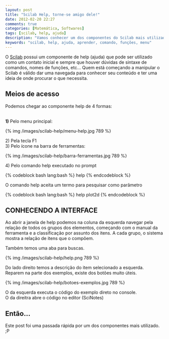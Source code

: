 ```yaml
---
layout: post
title: "Scilab Help, torne-se amigo dele!"
date: 2012-02-20 22:27
comments: true
categories: [Matemática, Softwares]
tags: [scilab, help, ajuda]
description: "Vamos conhecer um dos componentes do Scilab mais utilizado"
keywords: "scilab, help, ajuda, aprender, comando, funções, menu"
---
```


<p>
O <a href="http://www.scilab.org/">Scilab</a> possui um componente de help (ajuda) que pode ser utilizado como um contato inicial e sempre que houver dúvidas de sintaxe 
de comandos, nomes de funções, etc… Quem está começando a manipular o Scilab é válido dar uma navegada para conhecer seu conteúdo e 
ter uma ideia de onde procurar o que necessita.
</p>

<!-- more -->

<h2>Meios de acesso</h2>
<p>
Podemos chegar ao componente help de 4 formas:<br /><br />

<b>1)</b> Pelo menu principal:
</p>
{% img /images/scilab-help/menu-help.jpg 789 %}

<p>
2) Pela tecla F1 <br />
3) Pelo ícone na barra de ferramentas:
</p>
{% img /images/scilab-help/barra-ferramentas.jpg 789 %}

<p>
4) Pelo comando help executado no prompt
</p>
{% codeblock bash lang:bash %}
help
{% endcodeblock %}
<p>
O comando help aceita um termo para pesquisar como parâmetro
</p>
{% codeblock bash lang:bash %}
help plot2d
{% endcodeblock %}

<h2>CONHECENDO A INTERFACE</h2>
<p>
Ao abrir a janela de help podemos na coluna da esquerda navegar pela relação de todos os grupos dos elementos, começando com o 
manual da ferramenta e a classificação por assunto dos itens. A cada grupo, o sistema mostra a relação de itens que o compôem.
</p>
<p>
Também temos uma aba para buscas.
</p>
{% img /images/scilab-help/help.png 789 %}

<p>
Do lado direito temos a descrição do item selecionado a esquerda.<br />
Reparem na parte dos exemplos, existe dos botões muito úteis.
</p>
{% img /images/scilab-help/botoes-exemplos.jpg 789 %}

<p>
O da esquerda executa o código do exemplo direto no console.<br />
O da direitra abre o código no editor (SciNotes)
</p>

<h2>Então...</h2>
<p>
Este post foi uma passada rápida por um dos componentes mais utilizado. ;P
</p>















